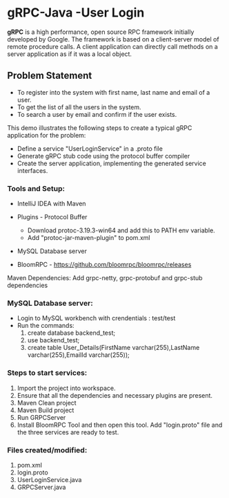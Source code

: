 # gRPC-Java -User Login #
**gRPC** is a high performance, open source RPC framework initially developed by Google. The framework is based on a client-server model of remote procedure calls. A client application can directly call methods on a server application as if it was a local object.

## Problem Statement ##

- To register into the system with first name, last name and email of a user.
- To get the list of all the users in the system.
- To search a user by email and confirm if the user exists.

This demo illustrates the following steps to create a typical gRPC application for the problem:
- Define a service "UserLoginService" in a .proto file
- Generate gRPC stub code using the protocol buffer compiler
- Create the server application, implementing the generated service interfaces.

### Tools and Setup: ##
- IntelliJ IDEA with Maven 
- Plugins - Protocol Buffer
    - Download protoc-3.19.3-win64 and add this to PATH env variable.
    - Add "protoc-jar-maven-plugin" to pom.xml

- MySQL Database server
- BloomRPC - https://github.com/bloomrpc/bloomrpc/releases

Maven Dependencies: Add grpc-netty, grpc-protobuf and grpc-stub dependencies

### MySQL Database server: ###
- Login to MySQL workbench  with crendentials : test/test
- Run the commands:
    1. create database backend_test;
    2. use backend_test;
    3. create table User_Details(FirstName varchar(255),LastName varchar(255),EmailId varchar(255));

### Steps to start services: ###
1. Import the project into workspace.
2. Ensure that all the dependencies and necessary plugins are present.
3. Maven Clean project
4. Maven Build project
5. Run GRPCServer
6. Install BloomRPC Tool and then open this tool. Add "login.proto" file and the three services are ready to test.

### Files created/modified: ###
1. pom.xml
2. login.proto
3. UserLoginService.java
4. GRPCServer.java
